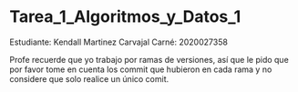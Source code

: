 # Tarea_1_Algoritmos_y_Datos_1

Estudiante: Kendall Martinez Carvajal 
Carné: 2020027358

Profe recuerde que yo trabajo por ramas de versiones, así que le pido que por favor tome en cuenta los commit que hubieron en cada rama y no
considere que solo realice un único comit.
 
